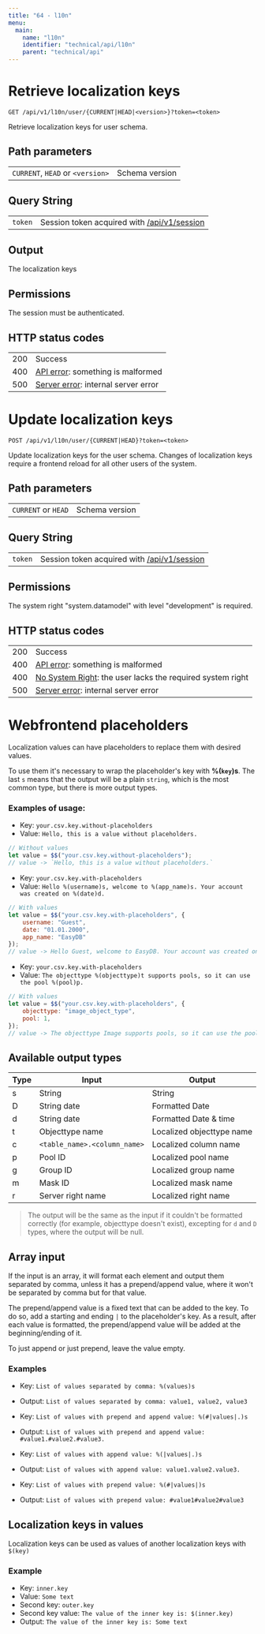 ```yaml
---
title: "64 - l10n"
menu:
  main:
    name: "l10n"
    identifier: "technical/api/l10n"
    parent: "technical/api"
---
```

# Retrieve localization keys

    GET /api/v1/l10n/user/{CURRENT|HEAD|<version>}?token=<token>

Retrieve localization keys for user schema.

## Path parameters

|   |   |
|---|---|
| `CURRENT`, `HEAD` or `<version>` | Schema version |

## Query String

|   |   |
|---|---|
| `token`   | Session token acquired with [/api/v1/session](/en/technical/api/session) |

## Output

The localization keys

## Permissions

The session must be authenticated.

## HTTP status codes

|   |   |
|---|---|
| 200 | Success |
| 400 | [API error](/en/technical/errors): something is malformed |
| 500 | [Server error](/en/technical/errors): internal server error |





# Update localization keys

    POST /api/v1/l10n/user/{CURRENT|HEAD}?token=<token>

Update localization keys for the user schema.
Changes of localization keys require a frontend reload for all other users of the system.

## Path parameters

|   |   |
|---|---|
| `CURRENT` or `HEAD` | Schema version |

## Query String

|   |   |
|---|---|
| `token`   | Session token acquired with [/api/v1/session](/en/technical/api/session) |

## Permissions

The system right "system.datamodel" with level "development" is required.

## HTTP status codes

|   |   |
|---|---|
| 200 | Success |
| 400 | [API error](/en/technical/errors): something is malformed |
| 400 | [No System Right](/en/technical/errors): the user lacks the required system right |
| 500 | [Server error](/en/technical/errors): internal server error |

# Webfrontend placeholders

Localization values can have placeholders to replace them with desired values. 

To use them it's necessary to wrap the placeholder's key with **%(`key`)s**. 
The last `s` means that the output will be a plain `string`, which is the most common type, but there is more output types.

### Examples of usage:
- Key: `your.csv.key.without-placeholders` 
- Value: `Hello, this is a value without placeholders.`

```javascript
// Without values
let value = $$("your.csv.key.without-placeholders");
// value -> `Hello, this is a value without placeholders.`
```

- Key: `your.csv.key.with-placeholders` 
- Value: `Hello %(username)s, welcome to %(app_name)s. Your account was created on %(date)d. `

```javascript
// With values
let value = $$("your.csv.key.with-placeholders", {
    username: "Guest",
    date: "01.01.2000",
    app_name: "EasyDB"
});
// value -> Hello Guest, welcome to EasyDB. Your account was created on 01/01/2000.
```

- Key: `your.csv.key.with-placeholders` 
- Value: `The objecttype %(objecttype)t supports pools, so it can use the pool %(pool)p.`

```javascript
// With values
let value = $$("your.csv.key.with-placeholders", {
    objecttype: "image_object_type",
    pool: 1,
});
// value -> The objecttype Image supports pools, so it can use the pool Standard Pool.
```

## Available output types

| Type | Input | Output |
|---|---|---|
| s | String | String |
| D | String date | Formatted Date |
| d | String date | Formatted Date & time |
| t | Objecttype name | Localized objecttype name |
| c | ```<table_name>.<column_name>``` | Localized column name |
| p | Pool ID | Localized pool name |
| g | Group ID | Localized group name |
| m | Mask ID | Localized mask name |
| r | Server right name | Localized right name |

> The output will be the same as the input if it couldn't be formatted correctly (for example, objecttype doesn't exist), 
excepting for ```d``` and ```D``` types, where the output will be null.

## Array input

If the input is an array, it will format each element and output them separated by comma, unless it has a prepend/append value, where it won't be separated by comma but for that value.

The prepend/append value is a fixed text that can be added to the key. To do so, add a starting and ending ```|``` to the placeholder's key. 
As a result, after each value is formatted, the prepend/append value will be added at the beginning/ending of it.

To just append or just prepend, leave the value empty.

### Examples

- Key: ```List of values separated by comma: %(values)s```
- Output: ```List of values separated by comma: value1, value2, value3```

- Key: ```List of values with prepend and append value: %(#|values|.)s```
- Output: ```List of values with prepend and append value: #value1.#value2.#value3.```

- Key: ```List of values with append value: %(|values|.)s```
- Output: ```List of values with append value: value1.value2.value3.```

- Key: ```List of values with prepend value: %(#|values|)s```
- Output: ```List of values with prepend value: #value1#value2#value3```

## Localization keys in values

Localization keys can be used as values of another localization keys with `$(key)`

### Example
- Key: `inner.key`
- Value: `Some text`
- Second key: `outer.key`
- Second key value: `The value of the inner key is: $(inner.key)`
- Output: `The value of the inner key is: Some text`